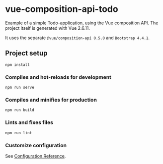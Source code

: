 # vue-composition-api-todo
Example of a simple Todo-application, using the Vue composition API. 
The project itself is generated with Vue 2.6.11.

It uses the separate `@vue/composition-api 0.5.0` and `Bootstrap 4.4.1`.

## Project setup
```
npm install
```

### Compiles and hot-reloads for development
```
npm run serve
```

### Compiles and minifies for production
```
npm run build
```

### Lints and fixes files
```
npm run lint
```

### Customize configuration
See [Configuration Reference](https://cli.vuejs.org/config/).
